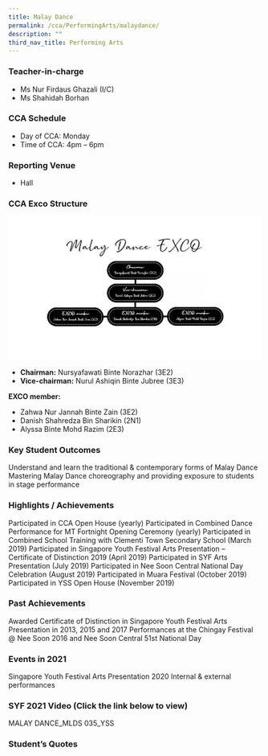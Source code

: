 ```yaml
---
title: Malay Dance
permalink: /cca/PerformingArts/malaydance/
description: ""
third_nav_title: Performing Arts
---
```

### Teacher-in-charge
* Ms Nur Firdaus Ghazali (I/C)
* Ms Shahidah Borhan

### CCA Schedule

* Day of CCA: Monday
* Time of CCA: 4pm – 6pm

### Reporting Venue
* Hall

### CCA Exco Structure
![](/images/StudDevelopment/CCAs/PerformingArts/MalayDance/Malay-Dance-Exco.jpg)

* **Chairman:** Nursyafawati Binte Norazhar (3E2)
* **Vice-chairman:** Nurul Ashiqin Binte Jubree (3E3)

**EXCO member:**
* Zahwa Nur Jannah Binte Zain (3E2)
* Danish Shahredza Bin Sharikin (2N1)
* Alyssa Binte Mohd Razim (2E3)

### Key Student Outcomes

Understand and learn the traditional & contemporary forms of Malay Dance
Mastering Malay Dance choreography and providing exposure to students in stage performance

### Highlights / Achievements

Participated in CCA Open House (yearly)
Participated in Combined Dance Performance for MT Fortnight Opening Ceremony (yearly)
Participated in Combined School Training with Clementi Town Secondary School (March 2019)
Participated in Singapore Youth Festival Arts Presentation – Certificate of Distinction 2019 (April 2019)
Participated in SYF Arts Presentation (July 2019)
Participated in Nee Soon Central National Day Celebration (August 2019)
Participated in Muara Festival (October 2019)
Participated in YSS Open House (November 2019)

### Past Achievements

Awarded Certificate of Distinction in Singapore Youth Festival Arts Presentation in 2013, 2015 and 2017
Performances at the Chingay Festival @ Nee Soon 2016 and Nee Soon Central 51st National Day

### Events in 2021

Singapore Youth Festival Arts Presentation 2020
Internal & external performances

### SYF 2021 Video (Click the link below to view)

MALAY DANCE_MLDS 035_YSS

### Student’s Quotes
